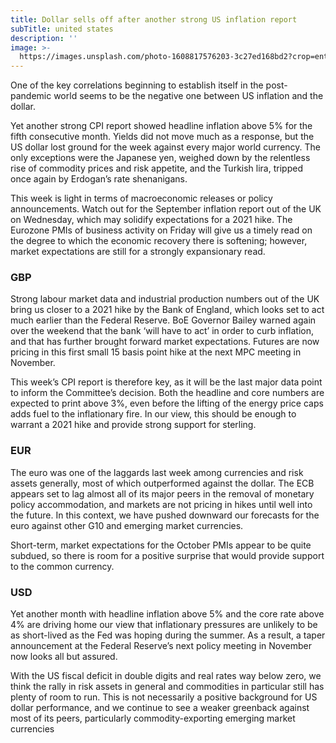 ```yaml
---
title: Dollar sells off after another strong US inflation report
subTitle: united states
description: ''
image: >-
  https://images.unsplash.com/photo-1608817576203-3c27ed168bd2?crop=entropy&cs=tinysrgb&fit=crop&fm=jpg&h=900&ixid=MnwxfDB8MXxyYW5kb218MHx8fHx8fHx8MTYzMTY1OTQ3MA&ixlib=rb-1.2.1&q=80&utm_campaign=api-credit&utm_medium=referral&utm_source=unsplash_source&w=1600
---
```


One of the key correlations beginning to establish itself in the post-pandemic world seems to be the negative one between US inflation and the dollar.

Yet another strong CPI report showed headline inflation above 5% for the fifth consecutive month. Yields did not move much as a response, but the US dollar lost ground for the week against every major world currency. The only exceptions were the Japanese yen, weighed down by the relentless rise of commodity prices and risk appetite, and the Turkish lira, tripped once again by Erdogan’s rate shenanigans.

This week is light in terms of macroeconomic releases or policy announcements. Watch out for the September inflation report out of the UK on Wednesday, which may solidify expectations for a 2021 hike. The Eurozone PMIs of business activity on Friday will give us a timely read on the degree to which the economic recovery there is softening; however, market expectations are still for a strongly expansionary read.

### GBP

Strong labour market data and industrial production numbers out of the UK bring us closer to a 2021 hike by the Bank of England, which looks set to act much earlier than the Federal Reserve. BoE Governor Bailey warned again over the weekend that the bank ‘will have to act’ in order to curb inflation, and that has further brought forward market expectations. Futures are now pricing in this first small 15 basis point hike at the next MPC meeting in November.

This week’s CPI report is therefore key, as it will be the last major data point to inform the Committee’s decision. Both the headline and core numbers are expected to print above 3%, even before the lifting of the energy price caps adds fuel to the inflationary fire. In our view, this should be enough to warrant a 2021 hike and provide strong support for sterling.

### EUR

The euro was one of the laggards last week among currencies and risk assets generally, most of which outperformed against the dollar. The ECB appears set to lag almost all of its major peers in the removal of monetary policy accommodation, and markets are not pricing in hikes until well into the future. In this context, we have pushed downward our forecasts for the euro against other G10 and emerging market currencies.

Short-term, market expectations for the October PMIs appear to be quite subdued, so there is room for a positive surprise that would provide support to the common currency.

### USD

Yet another month with headline inflation above 5% and the core rate above 4% are driving home our view that inflationary pressures are unlikely to be as short-lived as the Fed was hoping during the summer. As a result, a taper announcement at the Federal Reserve’s next policy meeting in November now looks all but assured.

With the US fiscal deficit in double digits and real rates way below zero, we think the rally in risk assets in general and commodities in particular still has plenty of room to run. This is not necessarily a positive background for US dollar performance, and we continue to see a weaker greenback against most of its peers, particularly commodity-exporting emerging market currencies
